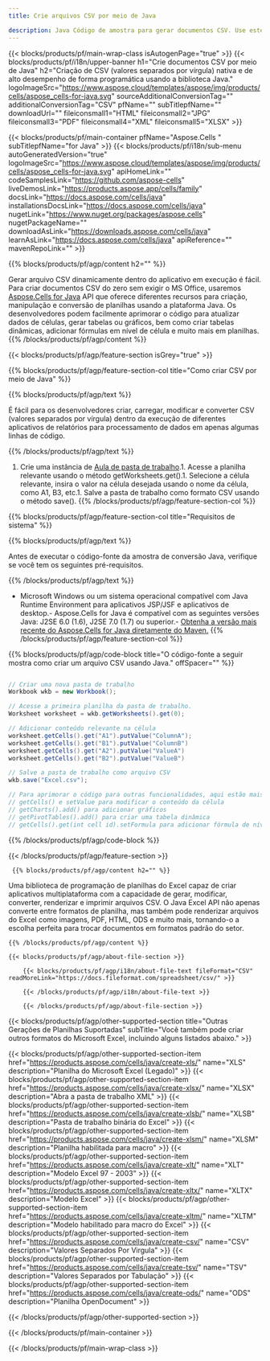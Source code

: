 ```yaml
---
title: Crie arquivos CSV por meio de Java 

description: Java Código de amostra para gerar documentos CSV. Use este código para criar arquivos CSV em um aplicativo da web ou desktop baseado em Java.
---
```

{{< blocks/products/pf/main-wrap-class isAutogenPage="true" >}}
{{< blocks/products/pf/i18n/upper-banner h1="Crie documentos CSV por meio de Java" h2="Criação de CSV (valores separados por vírgula) nativa e de alto desempenho de forma programática usando a biblioteca Java." logoImageSrc="https://www.aspose.cloud/templates/aspose/img/products/cells/aspose_cells-for-java.svg" sourceAdditionalConversionTag="" additionalConversionTag="CSV" pfName="" subTitlepfName="" downloadUrl="" fileiconsmall1="HTML" fileiconsmall2="JPG" fileiconsmall3="PDF" fileiconsmall4="XML" fileiconsmall5="XLSX" >}}

{{< blocks/products/pf/main-container pfName="Aspose.Cells " subTitlepfName="for Java" >}}
{{< blocks/products/pf/i18n/sub-menu autoGeneratedVersion="true" logoImageSrc="https://www.aspose.cloud/templates/aspose/img/products/cells/aspose_cells-for-java.svg" apiHomeLink="" codeSamplesLink="https://github.com/aspose-cells" liveDemosLink="https://products.aspose.app/cells/family" docsLink="https://docs.aspose.com/cells/java" installationsDocsLink="https://docs.aspose.com/cells/java" nugetLink="https://www.nuget.org/packages/aspose.cells" nugetPackageName="" downloadAsLink="https://downloads.aspose.com/cells/java" learnAsLink="https://docs.aspose.com/cells/java" apiReference="" mavenRepoLink="" >}}

{{% blocks/products/pf/agp/content h2="" %}}

 Gerar arquivo CSV dinamicamente dentro do aplicativo em execução é fácil. Para criar documentos CSV do zero sem exigir o MS Office, usaremos
 [Aspose.Cells for Java](https://products.aspose.com/cells/java) 
 API que oferece diferentes recursos para criação, manipulação e conversão de planilhas usando a plataforma Java. Os desenvolvedores podem facilmente aprimorar o código para atualizar dados de células, gerar tabelas ou gráficos, bem como criar tabelas dinâmicas, adicionar fórmulas em nível de célula e muito mais em planilhas.
{{% /blocks/products/pf/agp/content %}}

{{< blocks/products/pf/agp/feature-section isGrey="true" >}}

{{% blocks/products/pf/agp/feature-section-col title="Como criar CSV por meio de Java" %}}

{{% blocks/products/pf/agp/text %}}

 É fácil para os desenvolvedores criar, carregar, modificar e converter CSV (valores separados por vírgula) dentro da execução de diferentes aplicativos de relatórios para processamento de dados em apenas algumas linhas de código.

{{% /blocks/products/pf/agp/text %}}

1. Crie uma instância de [Aula de pasta de trabalho](https://reference.aspose.com/cells/java/com.aspose.cells/Workbook).1. Acesse a planilha relevante usando o método getWorksheets.get().1. Selecione a célula relevante, insira o valor na célula desejada usando o nome da célula, como A1, B3, etc.1. Salve a pasta de trabalho como formato CSV usando o método save().
{{% /blocks/products/pf/agp/feature-section-col %}}

{{% blocks/products/pf/agp/feature-section-col title="Requisitos de sistema" %}}

{{% blocks/products/pf/agp/text %}}

Antes de executar o código-fonte da amostra de conversão Java, verifique se você tem os seguintes pré-requisitos.  

{{% /blocks/products/pf/agp/text %}}

- Microsoft Windows ou um sistema operacional compatível com Java Runtime Environment para aplicativos JSP/JSF e aplicativos de desktop.- Aspose.Cells for Java é compatível com as seguintes versões Java: J2SE 6.0 (1.6), J2SE 7.0 (1.7) ou superior.- [Obtenha a versão mais recente do Aspose.Cells for Java diretamente do Maven.](https://docs.aspose.com/cells/java/installation/) 
{{% /blocks/products/pf/agp/feature-section-col %}}

{{% blocks/products/pf/agp/code-block title="O código-fonte a seguir mostra como criar um arquivo CSV usando Java." offSpacer="" %}}

```cs

// Criar uma nova pasta de trabalho
Workbook wkb = new Workbook();

// Acesse a primeira planilha da pasta de trabalho.
Worksheet worksheet = wkb.getWorksheets().get(0);

// Adicionar conteúdo relevante na célula
worksheet.getCells().get("A1").putValue("ColumnA");
worksheet.getCells().get("B1").putValue("ColumnB")
worksheet.getCells().get("A2").putValue("ValueA")
worksheet.getCells().get("B2").putValue("ValueB")

// Salve a pasta de trabalho como arquivo CSV
wkb.save("Excel.csv"); 

// Para aprimorar o código para outras funcionalidades, aqui estão mais funções
// getCells() e setValue para modificar o conteúdo da célula
// getCharts().add() para adicionar gráficos
// getPivotTables().add() para criar uma tabela dinâmica
// getCells().get(int cell id).setFormula para adicionar fórmula de nível de célula


```

{{% /blocks/products/pf/agp/code-block %}}

{{< /blocks/products/pf/agp/feature-section >}}

<!-- aboutfile Starts -->

     
     {{% blocks/products/pf/agp/content h2="" %}}

 Uma biblioteca de programação de planilhas do Excel capaz de criar aplicativos multiplataforma com a capacidade de gerar, modificar, converter, renderizar e imprimir arquivos CSV. O Java Excel API não apenas converte entre formatos de planilha, mas também pode renderizar arquivos do Excel como imagens, PDF, HTML, ODS e muito mais, tornando-o a escolha perfeita para trocar documentos em formatos padrão do setor.



    {{% /blocks/products/pf/agp/content %}}

    {{< blocks/products/pf/agp/about-file-section >}}

        {{< blocks/products/pf/agp/i18n/about-file-text fileFormat="CSV" readMoreLink="https://docs.fileformat.com/spreadsheet/csv/" >}}

        {{< /blocks/products/pf/agp/i18n/about-file-text >}}

        {{< /blocks/products/pf/agp/about-file-section >}}

          

<!-- aboutfile Ends -->

{{< blocks/products/pf/agp/other-supported-section title="Outras Gerações de Planilhas Suportadas" subTitle="Você também pode criar outros formatos do Microsoft Excel, incluindo alguns listados abaixo." >}}

{{< blocks/products/pf/agp/other-supported-section-item href="https://products.aspose.com/cells/java/create-xls/" name="XLS" description="Planilha do Microsoft Excel (Legado)" >}} 
{{< blocks/products/pf/agp/other-supported-section-item href="https://products.aspose.com/cells/java/create-xlsx/" name="XLSX" description="Abra a pasta de trabalho XML" >}} 
{{< blocks/products/pf/agp/other-supported-section-item href="https://products.aspose.com/cells/java/create-xlsb/" name="XLSB" description="Pasta de trabalho binária do Excel" >}} 
{{< blocks/products/pf/agp/other-supported-section-item href="https://products.aspose.com/cells/java/create-xlsm/" name="XLSM" description="Planilha habilitada para macro" >}} 
{{< blocks/products/pf/agp/other-supported-section-item href="https://products.aspose.com/cells/java/create-xlt/" name="XLT" description="Modelo Excel 97 - 2003" >}} 
{{< blocks/products/pf/agp/other-supported-section-item href="https://products.aspose.com/cells/java/create-xltx/" name="XLTX" description="Modelo Excel" >}} 
{{< blocks/products/pf/agp/other-supported-section-item href="https://products.aspose.com/cells/java/create-xltm/" name="XLTM" description="Modelo habilitado para macro do Excel" >}} 
{{< blocks/products/pf/agp/other-supported-section-item href="https://products.aspose.com/cells/java/create-csv/" name="CSV" description="Valores Separados Por Virgula" >}} 
{{< blocks/products/pf/agp/other-supported-section-item href="https://products.aspose.com/cells/java/create-tsv/" name="TSV" description="Valores Separados por Tabulação" >}} 
{{< blocks/products/pf/agp/other-supported-section-item href="https://products.aspose.com/cells/java/create-ods/" name="ODS" description="Planilha OpenDocument" >}} 

{{< /blocks/products/pf/agp/other-supported-section >}}

{{< /blocks/products/pf/main-container >}}
    
{{< /blocks/products/pf/main-wrap-class >}}
